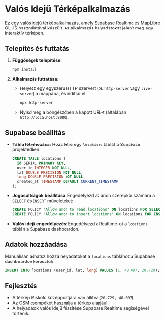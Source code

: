 # Valós Idejű Térképalkalmazás

Ez egy valós idejű térképalkalmazás, amely Supabase Realtime és MapLibre GL JS használatával készült. Az alkalmazás helyadatokat jelenít meg egy interaktív térképen.

## Telepítés és futtatás

1. **Függőségek telepítése**:
   ```bash
   npm install
   ```

2. **Alkalmazás futtatása**:
   - Helyezz egy egyszerű HTTP szervert (pl. `http-server` vagy `live-server`) a mappába, és indítsd el:
     ```bash
     npx http-server
     ```
   - Nyisd meg a böngészőben a kapott URL-t (általában `http://localhost:8080`).

## Supabase beállítás

- **Tábla létrehozása**: Hozz létre egy `locations` táblát a Supabase projektedben:
   ```sql
   CREATE TABLE locations (
     id SERIAL PRIMARY KEY,
     user_id INTEGER NOT NULL,
     lat DOUBLE PRECISION NOT NULL,
     long DOUBLE PRECISION NOT NULL,
     created_at TIMESTAMP DEFAULT CURRENT_TIMESTAMP
   );
   ```
- **Jogosultságok beállítása**: Engedélyezd az anon szerepkör számára a `SELECT` és `INSERT` műveleteket:
   ```sql
   CREATE POLICY "Allow anon to read locations" ON locations FOR SELECT TO anon USING (true);
   CREATE POLICY "Allow anon to insert locations" ON locations FOR INSERT TO anon WITH CHECK (true);
   ```

- **Valós idejű engedélyezés**: Engedélyezd a Realtime-ot a `locations` táblán a Supabase dashboardon.

## Adatok hozzáadása

Manuálisan adhatsz hozzá helyadatokat a `locations` táblához a Supabase dashboardon keresztül:
```sql
INSERT INTO locations (user_id, lat, long) VALUES (1, 48.097, 20.729);
```

## Fejlesztés

- A térkép Miskolc középpontjára van állítva (`20.729, 48.097`).
- Az OSM csempéket használja a térkép alapjául.
- A helyadatok valós idejű frissítése Supabase Realtime segítségével történik.
